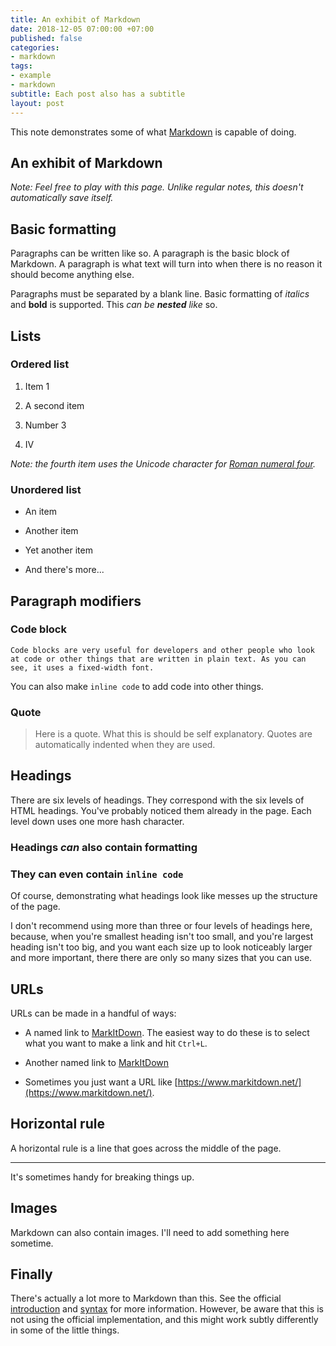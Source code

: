 ```yaml
---
title: An exhibit of Markdown
date: 2018-12-05 07:00:00 +07:00
published: false
categories:
- markdown
tags:
- example
- markdown
subtitle: Each post also has a subtitle
layout: post
---
```


This note demonstrates some of what [Markdown](https://daringfireball.net/projects/markdown/) is capable of doing.

## An exhibit of Markdown

*Note: Feel free to play with this page. Unlike regular notes, this doesn't automatically save itself.*

## Basic formatting

Paragraphs can be written like so. A paragraph is the basic block of Markdown. A paragraph is what text will turn into when there is no reason it should become anything else.

Paragraphs must be separated by a blank line. Basic formatting of *italics* and **bold** is supported. This *can be **nested** like* so.

## Lists

### Ordered list

1. Item 1

2. A second item

3. Number 3

4. Ⅳ

*Note: the fourth item uses the Unicode character for [Roman numeral four](https://www.fileformat.info/info/unicode/char/2163/index.htm).*

### Unordered list

* An item

* Another item

* Yet another item

* And there's more...

## Paragraph modifiers

### Code block

    Code blocks are very useful for developers and other people who look at code or other things that are written in plain text. As you can see, it uses a fixed-width font.

You can also make `inline code` to add code into other things.

### Quote

> Here is a quote. What this is should be self explanatory. Quotes are automatically indented when they are used.

## Headings

There are six levels of headings. They correspond with the six levels of HTML headings. You've probably noticed them already in the page. Each level down uses one more hash character.

### Headings *can* also contain **formatting**

### They can even contain `inline code`

Of course, demonstrating what headings look like messes up the structure of the page.

I don't recommend using more than three or four levels of headings here, because, when you're smallest heading isn't too small, and you're largest heading isn't too big, and you want each size up to look noticeably larger and more important, there there are only so many sizes that you can use.

## URLs

URLs can be made in a handful of ways:

* A named link to [MarkItDown](https://www.markitdown.net/). The easiest way to do these is to select what you want to make a link and hit `Ctrl+L`.

* Another named link to [MarkItDown](https://www.markitdown.net/)

* Sometimes you just want a URL like [https://www.markitdown.net/](https://www.markitdown.net/).

## Horizontal rule

A horizontal rule is a line that goes across the middle of the page.

---

It's sometimes handy for breaking things up.

## Images

Markdown can also contain images. I'll need to add something here sometime.

## Finally

There's actually a lot more to Markdown than this. See the official [introduction](https://daringfireball.net/projects/markdown/basics) and [syntax](https://daringfireball.net/projects/markdown/syntax) for more information. However, be aware that this is not using the official implementation, and this might work subtly differently in some of the little things.
